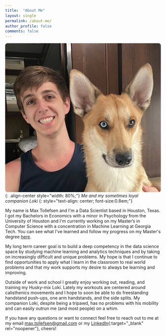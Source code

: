 ```yaml
---
title:  "About Me"
layout: single
permalink: /about-me/
author_profile: false
comments: false
---
```


![Author](/assets/images/Author.png){: .align-center style="width: 80%;"}
*Me and my sometimes loyal companion Loki*
{: style="text-align: center; font-size:0.8em;"}

My name is Max Tollefsen and I'm a Data Scientist based in Houston, Texas. I got my Bachelors in Economics with a minor in Psychology from the University of Houston and I'm currently working on my Master’s in Computer Science with a concentration in Machine Learning at Georgia Tech. You can see what I've learned and follow my progress on my Master's degree [here](/masters-program).

My long term career goal is to build a deep competency in the data science space by studying machine learning and analytics techniques and by taking on increasingly difficult and unique problems. My hope is that I continue to find opportunities to apply what I learn in the classroom to real world problems and that my work supports my desire to always be learning and improving.

Outside of work and school I greatly enjoy working out, reading, and training my Husky-mix Loki. Lately my workouts are centered around calisthenics movements and I hope to soon be able to do freestanding handstand push-ups, one arm handstands, and the side splits. My companion Loki, despite being a tripawd, has no problems with his mobility and can easily outrun me (and most people) on a whim.

If you have any questions or want to connect feel free to reach out to me at my email [max.tollefsen@gmail.com](mailto:max.tollefsen@gmail.com) or my [LinkedIn](https://www.linkedin.com/in/max-tollefsen/){:target="_blank" rel="noopener"}, cheers!


